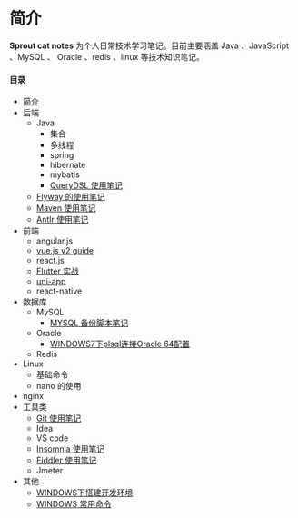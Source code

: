 # 简介

**Sprout cat notes** 为个人日常技术学习笔记。目前主要涵盖 Java 、JavaScript 、MySQL 、 Oracle 、redis 、linux 等技术知识笔记。

#### 目录

* [简介](INTRODUCTION.md)
* 后端
	* Java
	  * 集合
	  * 多线程
	  * spring
	  * hibernate
	  * mybatis
	  * [QueryDSL 使用笔记](rear-end/querydsl_use_notes.md)
	* [Flyway 的使用笔记](rear-end/flyway_use_notes.md)
	* [Maven 使用笔记](rear-end/maven_use_notes.md)
	* [Antlr 使用笔记](rear-end/antlr_use_notes.md)
* 前端
	* angular.js
	* [vue.js v2 guide](https://cn.vuejs.org/v2/guide/)
	* react.js 
	* [Flutter 实战](https://book.flutterchina.club/)
	* [uni-app](https://uniapp.dcloud.io/)
	* react-native
* 数据库
    * MySQL
      * [MYSQL 备份脚本笔记](database/mysql_backup.md)
    * Oracle
      * [WINDOWS7下plsql连接Oracle 64配置](database/plsql_connect_oracle_64.md)
    * Redis
* Linux
	* 基础命令
	* nano 的使用
* nginx
* 工具类
	* [Git 使用笔记](tools/git_use_notes.md)
	* Idea
	* VS code
	* [Insomnia 使用笔记](tools/insomnia_use_notes.md)
	* [Fiddler 使用笔记](tools/fiddler_use_notes.md)
	* Jmeter
* 其他
  * [WINDOWS下搭建开发环境](win_dev_conf.md)
  * [WINDOWS 常用命令](win_command_notes.md)
